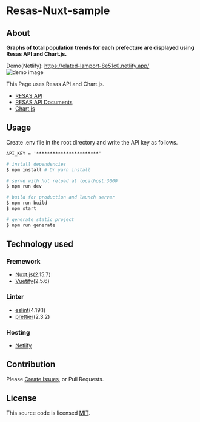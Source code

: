 # Resas-Nuxt-sample
## About
**Graphs of total population trends for each prefecture are displayed using Resas API and Chart.js.**  

Demo(Netlify): https://elated-lamport-8e51c0.netlify.app/  
![demo image](https://github.com/redpeacock78/Resas-Nuxt-sample/blob/master/demo.gif)

This Page uses Resas API and Chart.js.
- [RESAS API](https://opendata.resas-portal.go.jp/)
- [RESAS API Documents](https://opendata.resas-portal.go.jp/docs/api/v1/index.html)
- [Chart.js](https://www.chartjs.org/)

## Usage
Create .env file in the root directory and write the API key as follows.
```
API_KEY = '***********************'
```
``` bash
# install dependencies
$ npm install # Or yarn install

# serve with hot reload at localhost:3000
$ npm run dev

# build for production and launch server
$ npm run build
$ npm start

# generate static project
$ npm run generate
```

## Technology used
### Fremework
- [Nuxt.js](https://nuxtjs.org/)(2.15.7)
- [Vuetify](https://vuetifyjs.com/)(2.5.6)
### Linter
- [eslint](https://eslint.org/)(4.19.1)
- [prettier](https://prettier.io/)(2.3.2)
### Hosting
- [Netlify](https://www.netlify.com/)

## Contribution
Please [Create Issues](https://github.com/redpeacock78/Resas-Nuxt-sample/issues/new), or Pull Requests.

## License
This source code is licensed [MIT](https://github.com/redpeacock78/Resas-Nuxt-sample/blob/master/LICENSE).
